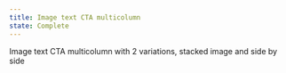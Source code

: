 ```yaml
---
title: Image text CTA multicolumn
state: Complete
---
```


Image text CTA multicolumn with 2 variations, stacked image and side by side